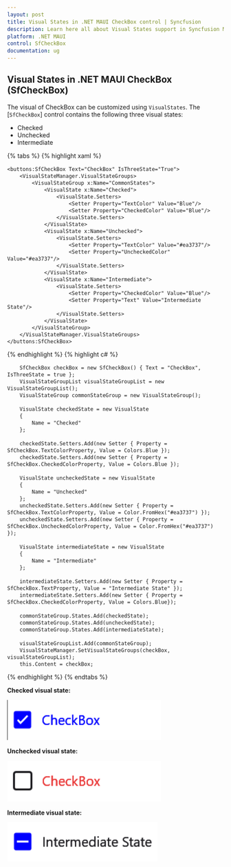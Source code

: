 ```yaml
---
layout: post
title: Visual States in .NET MAUI CheckBox control | Syncfusion
description: Learn here all about Visual States support in Syncfusion MAUI CheckBox (SfCheckBox) control and more.
platform: .NET MAUI
control: SfCheckBox
documentation: ug
---
```


## Visual States in .NET MAUI CheckBox (SfCheckBox)

The visual of CheckBox can be customized using `VisualStates`. The [`SfCheckBox`] control contains the following three visual states:

* Checked
* Unchecked
* Intermediate

{% tabs %}
{% highlight xaml %}

    <buttons:SfCheckBox Text="CheckBox" IsThreeState="True">
        <VisualStateManager.VisualStateGroups>
            <VisualStateGroup x:Name="CommonStates">
                <VisualState x:Name="Checked">
                    <VisualState.Setters>
                        <Setter Property="TextColor" Value="Blue"/>
                        <Setter Property="CheckedColor" Value="Blue"/>
                    </VisualState.Setters>
                </VisualState>
                <VisualState x:Name="Unchecked">
                    <VisualState.Setters>
                        <Setter Property="TextColor" Value="#ea3737"/>
                        <Setter Property="UncheckedColor" Value="#ea3737"/>
                    </VisualState.Setters>
                </VisualState>
                <VisualState x:Name="Intermediate">
                    <VisualState.Setters>
                        <Setter Property="CheckedColor" Value="Blue"/>
                        <Setter Property="Text" Value="Intermediate State"/>
                    </VisualState.Setters>
                </VisualState>
            </VisualStateGroup>
        </VisualStateManager.VisualStateGroups>
    </buttons:SfCheckBox>

{% endhighlight %}
{% highlight c# %}

        SfCheckBox checkBox = new SfCheckBox() { Text = "CheckBox", IsThreeState = true };
        VisualStateGroupList visualStateGroupList = new VisualStateGroupList();
        VisualStateGroup commonStateGroup = new VisualStateGroup();

        VisualState checkedState = new VisualState
        {
            Name = "Checked"
        };

        checkedState.Setters.Add(new Setter { Property = SfCheckBox.TextColorProperty, Value = Colors.Blue });
        checkedState.Setters.Add(new Setter { Property = SfCheckBox.CheckedColorProperty, Value = Colors.Blue });

        VisualState uncheckedState = new VisualState
        {
            Name = "Unchecked"
        };
        uncheckedState.Setters.Add(new Setter { Property = SfCheckBox.TextColorProperty, Value = Color.FromHex("#ea3737") });
        uncheckedState.Setters.Add(new Setter { Property = SfCheckBox.UncheckedColorProperty, Value = Color.FromHex("#ea3737") });

        VisualState intermediateState = new VisualState
        {
            Name = "Intermediate"
        };

        intermediateState.Setters.Add(new Setter { Property = SfCheckBox.TextProperty, Value = "Intermediate State" });
        intermediateState.Setters.Add(new Setter { Property = SfCheckBox.CheckedColorProperty, Value = Colors.Blue});

        commonStateGroup.States.Add(checkedState);
        commonStateGroup.States.Add(uncheckedState);
        commonStateGroup.States.Add(intermediateState);

        visualStateGroupList.Add(commonStateGroup);
        VisualStateManager.SetVisualStateGroups(checkBox, visualStateGroupList);
        this.Content = checkBox;

{% endhighlight %}
{% endtabs %}

**Checked visual state:**

![.NET MAUI CheckBox](Images/VisualStates/checkedstate.png)

**Unchecked visual state:**

![.NET MAUI CheckBox](Images/VisualStates/uncheckedstate.png)

**Intermediate visual state:**

![.NET MAUI CheckBox](Images/VisualStates/intermediatestate.png)
